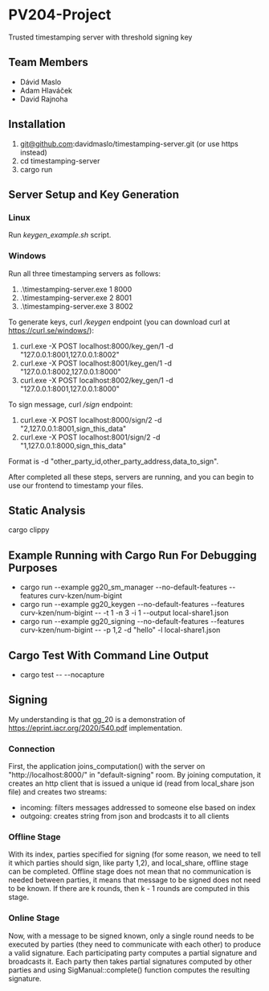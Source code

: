 # PV204-Project
Trusted timestamping server with threshold signing key

## Team Members
- Dávid Maslo
- Adam Hlaváček
- David Rajnoha

## Installation
1. git@github.com:davidmaslo/timestamping-server.git (or use https instead)
2. cd timestamping-server
3. cargo run

## Server Setup and Key Generation

### Linux
Run *keygen_example.sh* script.

### Windows
Run all three timestamping servers as follows:
1. .\timestamping-server.exe 1 8000
2. .\timestamping-server.exe 2 8001
3. .\timestamping-server.exe 3 8002

To generate keys, curl */keygen* endpoint (you can download curl at https://curl.se/windows/):
1. curl.exe -X POST localhost:8000/key_gen/1 -d "127.0.0.1:8001,127.0.0.1:8002"
2. curl.exe -X POST localhost:8001/key_gen/1 -d "127.0.0.1:8002,127.0.0.1:8000"
3. curl.exe -X POST localhost:8002/key_gen/1 -d "127.0.0.1:8001,127.0.0.1:8000"

To sign message, curl */sign* endpoint:
1. curl.exe -X POST localhost:8000/sign/2 -d "2,127.0.0.1:8001,sign_this_data"
2. curl.exe -X POST localhost:8001/sign/2 -d "1,127.0.0.1:8000,sign_this_data"

Format is -d "other_party_id,other_party_address,data_to_sign".

After completed all these steps, servers are running, and you can begin to use our frontend to timestamp your files.

## Static Analysis
cargo clippy

## Example Running with Cargo Run For Debugging Purposes
- cargo run --example gg20_sm_manager --no-default-features --features curv-kzen/num-bigint
- cargo run --example gg20_keygen --no-default-features --features curv-kzen/num-bigint -- -t 1 -n 3 -i 1 --output local-share1.json
- cargo run --example gg20_signing --no-default-features --features curv-kzen/num-bigint -- -p 1,2 -d "hello" -l local-share1.json

## Cargo Test With Command Line Output
- cargo test -- --nocapture

## Signing
My understanding is that gg_20 is a demonstration of https://eprint.iacr.org/2020/540.pdf implementation.

### Connection
First, the application joins_computation() with the server on "http://localhost:8000/" in "default-signing" room. By joining computation, it creates an http client that is issued a unique id (read from local_share json file) and creates two streams:
- incoming: filters messages addressed to someone else based on index
- outgoing: creates string from json and brodcasts it to all clients

### Offline Stage
With its index, parties specified for signing (for some reason, we need to tell it which parties should sign, like party 1,2), and local_share, offline stage can be completed. Offline stage does not mean that no communication is needed between parties, it means that message to be signed does not need to be known. If there are k rounds, then k - 1 rounds are computed in this stage.

### Online Stage
Now, with a message to be signed known, only a single round needs to be executed by parties (they need to communicate with each other) to produce a valid signature. Each participating party computes a partial signature and broadcasts it. Each party then takes partial signatures computed by other parties and using SigManual::complete() function computes the resulting signature.
